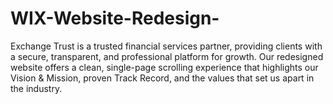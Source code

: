 # WIX-Website-Redesign-
Exchange Trust is a trusted financial services partner, providing clients with a secure, transparent, and professional platform for growth. Our redesigned website offers a clean, single-page scrolling experience that highlights our Vision &amp; Mission, proven Track Record, and the values that set us apart in the industry.
